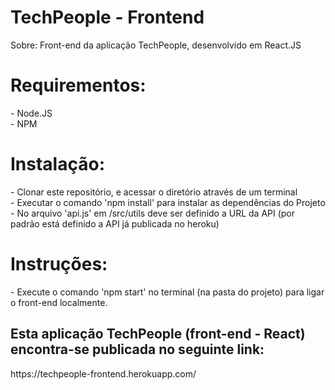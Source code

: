 # TechPeople - Frontend
Sobre: Front-end da aplicação TechPeople, desenvolvido em React.JS

<h1>Requirementos:</h1>
- Node.JS </br>
- NPM
  
<h1>Instalação:</h1>
- Clonar este repositório, e acessar o diretório através de um terminal </br>
- Executar o comando 'npm install' para instalar as dependências do Projeto </br>
- No arquivo 'api.js' em /src/utils deve ser definido a URL da API (por padrão está definido a API já publicada no heroku)

<h1>Instruções:</h1>
- Execute o comando 'npm start' no terminal (na pasta do projeto) para ligar o front-end localmente.


<h2>Esta aplicação TechPeople (front-end - React) encontra-se publicada no seguinte link:</h2>
https://techpeople-frontend.herokuapp.com/
